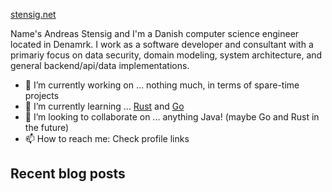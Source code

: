 <!--
**denDAY04/denDAY04** is a ✨ _special_ ✨ repository because its `README.md` (this file) appears on your GitHub profile.

Here are some ideas to get you started:

- 🤔 I’m looking for help with ...
- 💬 Ask me about ...
- 😄 Pronouns: ...
- ⚡ Fun fact: ...
-->

[stensig.net](https://stensig.net)

Name's Andreas Stensig and I'm a Danish computer science engineer located in Denamrk. I work as a software developer and consultant with a primariy focus on data security, domain modeling, system architecture, and general backend/api/data implementations. 

- 🔭 I’m currently working on ... nothing much, in terms of spare-time projects
- 🌱 I’m currently learning ... [Rust](https://www.rust-lang.org/) and [Go](https://golang.org/)
- 👯 I’m looking to collaborate on ... anything Java! (maybe Go and Rust in the future)
- 📫 How to reach me: Check profile links


## Recent blog posts
<!-- BLOG-POST-LIST:START -->
<!-- BLOG-POST-LIST:END -->
